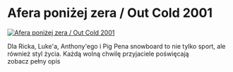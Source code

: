 Afera poniżej zera / Out Cold 2001 
=============
[![Afera poniżej zera / Out Cold 2001 ](http://vidos.pl/images/player.gif)](http://vidos.pl/afera-ponizej-zera-out-cold-2001)

 Dla Ricka, Luke'a, Anthony'ego i Pig Pena snowboard to nie tylko sport, ale również styl życia. Każdą wolną chwilę przyjaciele poświęcają zobacz pełny opis

